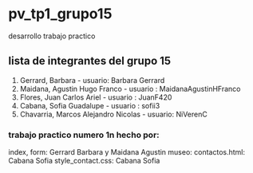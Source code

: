 # pv_tp1_grupo15
desarrollo trabajo practico

## lista de integrantes del grupo 15
1. Gerrard, Barbara - usuario: Barbara Gerrard 
2. Maidana, Agustin Hugo Franco - usuario : MaidanaAgustinHFranco
3. Flores, Juan Carlos Ariel - usuario : JuanF420
4. Cabana, Sofia Guadalupe - usuario : sofii3
5. Chavarria, Marcos Alejandro Nicolas - usuario: NiVerenC
### trabajo practico numero 1n hecho por:
index, form: Gerrard Barbara y Maidana Agustin
museo: 
contactos.html: Cabana Sofia
style_contact.css: Cabana Sofia
